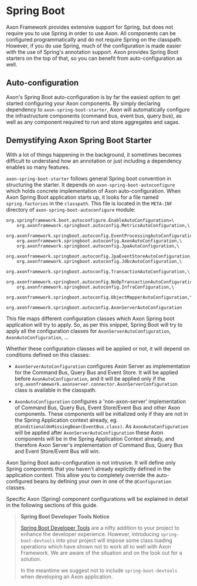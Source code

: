 # Spring Boot

Axon Framework provides extensive support for Spring, but does not require you to use Spring in order to use Axon. 
All components can be configured programmatically and do not require Spring on the classpath. 
However, if you do use Spring, much of the configuration is made easier with the use of Spring's annotation support. 
Axon provides Spring Boot starters on the top of that, so you can benefit from auto-configuration as well.

## Auto-configuration

Axon's Spring Boot auto-configuration is by far the easiest option to get started configuring your Axon components. 
By simply declaring dependency to `axon-spring-boot-starter`,
 Axon will automatically configure the infrastructure components \(command bus, event bus, query bus\),
 as well as any component required to run and store aggregates and sagas.

## Demystifying Axon Spring Boot Starter

With a lot of things happening in the background,
 it sometimes becomes difficult to understand how an annotation or just including a dependency enables so many features. 

`axon-spring-boot-starter` follows general Spring boot convention in structuring the starter. 
It depends on `axon-spring-boot-autoconfigure` which holds concrete implementation of Axon auto-configuration. 
When Axon Spring Boot application starts up, it looks for a file named `spring.factories` in the `classpath`. 
This file is located in the `META-INF` directory of `axon-spring-boot-autoconfigure` module:

```
org.springframework.boot.autoconfigure.EnableAutoConfiguration=\
    org.axonframework.springboot.autoconfig.MetricsAutoConfiguration,\
    org.axonframework.springboot.autoconfig.EventProcessingAutoConfiguration,\
    org.axonframework.springboot.autoconfig.AxonAutoConfiguration,\
    org.axonframework.springboot.autoconfig.JpaAutoConfiguration,\
    org.axonframework.springboot.autoconfig.JpaEventStoreAutoConfiguration,\
    org.axonframework.springboot.autoconfig.JdbcAutoConfiguration,\
    org.axonframework.springboot.autoconfig.TransactionAutoConfiguration,\
    org.axonframework.springboot.autoconfig.NoOpTransactionAutoConfiguration,\
    org.axonframework.springboot.autoconfig.InfraConfiguration,\
    org.axonframework.springboot.autoconfig.ObjectMapperAutoConfiguration,\
    org.axonframework.springboot.autoconfig.AxonServerAutoConfiguration
```

This file maps different configuration classes which Axon Spring boot application will try to apply. 
So, as per this snippet, Spring Boot will try to apply all the configuration classes for `AxonServerAutoConfiguration`,
 `AxonAutoConfiguration`, ...

Whether these configuration classes will be applied or not, it will depend on conditions defined on this classes:

 - `AxonServerAutoConfiguration` configures Axon Server as implementation for the Command Bus, Query Bus and Event Store. 
It will be applied before `AxonAutoConfiguration`,
 and it will be applied only if the `org.axonframework.axonserver.connector.AxonServerConfiguration` class is available in the classpath.

 - `AxonAutoConfiguration` configures a 'non-axon-server' implementation of Command Bus, Query Bus,
 Event Store/Event Bus and other Axon components. 
These components will be initialized only if they are not in the Spring Application context already, eg. `@ConditionalOnMissingBean(EventBus.class)`. 
As `AxonAutoConfiguration` will be applied after `AxonServerAutoConfiguration` these Axon components will be in the Spring Application Context already, and therefore Axon Server's implementation of Command Bus, Query Bus and Event Store/Event Bus will win.


Axon Spring Boot auto-configuration is not intrusive. 
It will define only Spring components that you haven't already explicitly defined in the application context. 
This allow you to completely override the auto-configured beans by defining your own in one of the `@Configuration` classes. 

Specific Axon (Spring) component configurations will be explained in detail in the following sections of this guide.

> **Spring Boot Developer Tools Notice**
>
> [Spring Boot Developer Tools](https://docs.spring.io/spring-boot/docs/current/reference/html/using-boot-devtools.html)
>  are a nifty addition to your project to enhance the developer experience. 
> However, introducing `spring-boot-devtools` into your project will impose some class loading operations which have
>  shown not to work all to well with Axon Framework.
> We are aware of the situation and on the look out for a solution.
> 
> In the meantime we suggest not to include `spring-boot-devtools` when developing an Axon application. 

